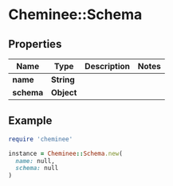 # Cheminee::Schema

## Properties

| Name | Type | Description | Notes |
| ---- | ---- | ----------- | ----- |
| **name** | **String** |  |  |
| **schema** | **Object** |  |  |

## Example

```ruby
require 'cheminee'

instance = Cheminee::Schema.new(
  name: null,
  schema: null
)
```

